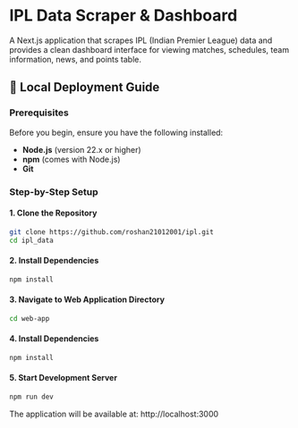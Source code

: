 # IPL Data Scraper & Dashboard

A Next.js application that scrapes IPL (Indian Premier League) data and provides a clean dashboard interface for viewing matches, schedules, team information, news, and points table.

## 🚀 Local Deployment Guide

### Prerequisites

Before you begin, ensure you have the following installed:

- **Node.js** (version 22.x or higher)
- **npm** (comes with Node.js)
- **Git**

### Step-by-Step Setup

#### 1. Clone the Repository
```bash
git clone https://github.com/roshan21012001/ipl.git
cd ipl_data
```

#### 2. Install Dependencies
```bash
npm install
```

#### 3. Navigate to Web Application Directory
```bash
cd web-app
```

#### 4. Install Dependencies
```bash
npm install
```

#### 5. Start Development Server
```bash
npm run dev
```

The application will be available at: http://localhost:3000
